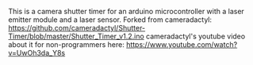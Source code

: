 This is a camera shutter timer for an arduino microcontroller with a laser emitter module and a laser sensor. Forked from cameradactyl: https://github.com/cameradactyl/Shutter-Timer/blob/master/Shutter_Timer_v1.2.ino
cameradactyl's youtube video about it for non-programmers here:  https://www.youtube.com/watch?v=UwOh3da_Y8s

